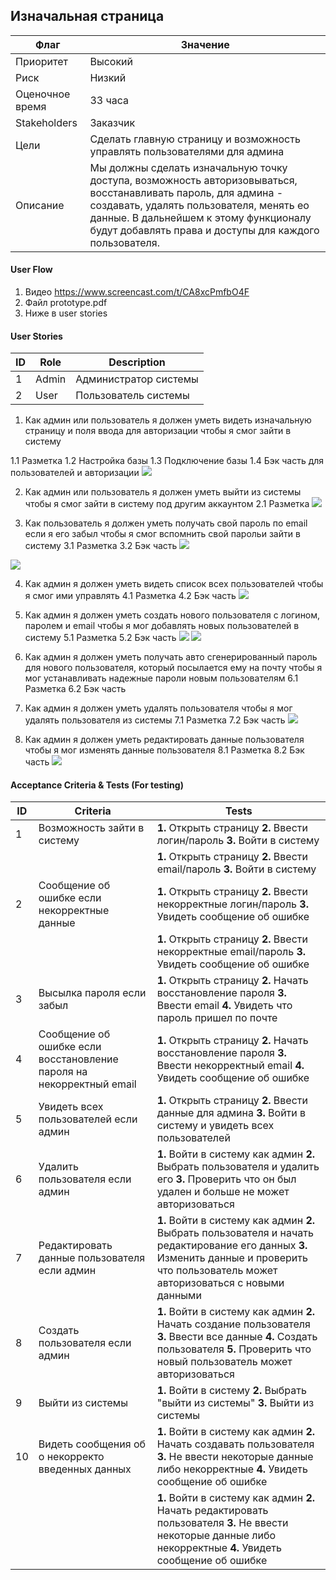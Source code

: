 ## Изначальная страница

| Флаг | Значение |
|---|---|
| Приоритет | Высокий |
| Риск | Низкий |
| Оценочное время | 33 часа |
| Stakeholders | Заказчик |
| Цели | Сделать главную страницу и возможность управлять пользователями для админа |
| Описание | Мы должны сделать изначальную точку доступа, возможность авторизовываться, восстанавливать пароль, для админа - создавать, удалять пользователя, менять ео данные. В дальнейшем к этому функционалу будут добавлять права и доступы для каждого пользователя.|

#### User Flow

1. Видео https://www.screencast.com/t/CA8xcPmfbO4F
2. Файл prototype.pdf
3. Ниже в user stories

#### User Stories

| ID | Role | Description |
|---|---|---|
| 1 | Admin | Администратор системы |
| 2 | User | Пользователь системы |

1. Как админ или пользователь я должен уметь видеть изначальную страницу и поля ввода для авторизации чтобы я смог зайти в систему

1.1 Разметка
1.2 Настройка базы
1.3 Подключение базы
1.4 Бэк часть для пользователей и авторизации
![](Main%20point.png)

2. Как админ или пользователь я должен уметь выйти из системы чтобы я смог зайти в систему под другим аккаунтом
2.1 Разметка
![](Logout.png)

3. Как пользователь я должен уметь получать свой пароль по email если я его забыл чтобы я смог вспомнить свой парольи зайти в систему
3.1 Разметка
3.2 Бэк часть
![](Password.png)

![](Password%20–%202.png)

4. Как админ я должен уметь видеть список всех пользователей чтобы я смог ими управлять
4.1 Разметка
4.2 Бэк часть
![](Users.png)

5. Как админ я должен уметь создать нового пользователя с логином, паролем и email чтобы я мог добавлять новых пользователей в систему
5.1 Разметка
5.2 Бэк часть
![](Add.png)
![](Add%20–%202.png.png)

6. Как админ я должен уметь получать авто сгенерированный пароль для нового пользователя, который посылается ему на почту чтобы я мог устанавливать надежные пароли новым пользователям
6.1 Разметка
6.2 Бэк часть

7. Как админ я должен уметь удалять пользователя чтобы я мог удалять пользователя из системы
7.1 Разметка
7.2 Бэк часть
![](Delete%20confirm.png)

8. Как админ я должен уметь редактировать данные пользователя чтобы я мог изменять данные пользователя
8.1 Разметка
8.2 Бэк часть
![](Edit.png)


#### Acceptance Criteria & Tests (For testing)

| ID | Criteria | Tests |
|---|---|---|
| 1 | Возможность зайти в систему | **1.** Открыть страницу **2.** Ввести логин/пароль **3.** Войти в систему |
| |  | **1.** Открыть страницу **2.** Ввести email/пароль **3.** Войти в систему |
| 2 | Сообщение об ошибке если некорректные данные  | **1.** Открыть страницу **2.** Ввести некорректные логин/пароль **3.** Увидеть сообщение об ошибке |
| | | **1.** Открыть страницу **2.** Ввести некорректные email/пароль **3.** Увидеть сообщение об ошибке |
| 3 | Высылка пароля если забыл | **1.** Открыть страницу **2.** Начать восстановление пароля **3.** Ввести email **4.** Увидеть что пароль пришел по почте |
| 4 | Сообщение об ошибке если восстановление пароля на некорректный email | **1.** Открыть страницу **2.** Начать восстановление пароля **3.** Ввести некорректный email **4.** Увидеть сообщение об ошибке |
| 5 | Увидеть всех пользователей если админ | **1.** Открыть страницу **2.** Ввести данные для админа **3.** Войти в систему и увидеть всех пользователей |
| 6 | Удалить пользователя если админ | **1.** Войти в систему как админ **2.** Выбрать пользователя и удалить его **3.** Проверить что он был удален и больше не может авторизоваться |
| 7 | Редактировать данные пользователя если админ | **1.** Войти в систему как админ **2.** Выбрать пользователя и начать редактирование его данных **3.** Изменить данные и проверить что пользователь может авторизоваться с новыми данными |
| 8 | Создать пользователя если админ | **1.** Войти в систему как админ **2.** Начать создание пользователя **3.** Ввести все данные **4.** Создать пользователя **5.** Проверить что новый пользователь может авторизоваться |
| 9 | Выйти из системы | **1.** Войти в систему  **2.** Выбрать "выйти из системы" **3.** Выйти из системы |
| 10 | Видеть сообщения об о некорректо введенных данных | **1.** Войти в систему как админ  **2.** Начать создавать пользователя **3.** Не ввести некоторые данные либо некорректные **4.** Увидеть сообщение об ошибке |
| | | **1.** Войти в систему как админ  **2.** Начать редактировать пользователя **3.** Не ввести некоторые данные либо некорректные **4.** Увидеть сообщение об ошибке |
